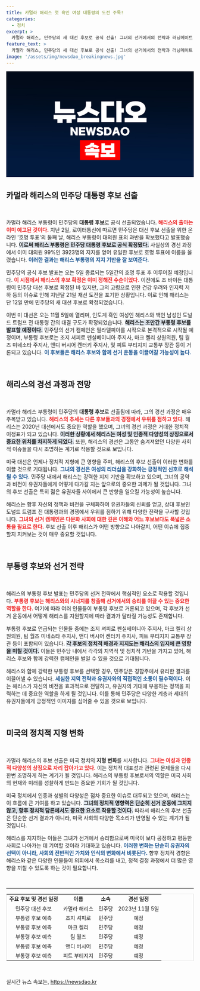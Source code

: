 ```yaml
---
title: 카멀라 해리스 첫 흑인 여성 대통령의 도전 주목!
categories:
  - 정치
excerpt: >
  카멀라 해리스, 민주당의 새 대선 후보로 공식 선출! 그녀의 선거에서의 전략과 러닝메이트 발표는 어떤 큰 변화를 가져올까? 백인 남성 트럼프와의 대결이 기대되는 가운데, 해리스의 본격적인 선거운동이 시작된다.
feature_text: >
  카멀라 해리스, 민주당의 새 대선 후보로 공식 선출! 그녀의 선거에서의 전략과 러닝메이트 발표는 어떤 큰 변화를 가져올까? 백인 남성 트럼프와의 대결이 기대되는 가운데, 해리스의 본격적인 선거운동이 시작된다.
image: '/assets/img/newsdao_breakingnews.jpg'
---
```


<p><img src="/assets/img/newsdao_breakingnews.jpg" alt="ranknews 속보" /></p>

<h2 data-ke-size="size26">카멀라 해리스의 민주당 대통령 후보 선출</h2>

<p data-ke-size="size16">&nbsp;</p>

<p>카멀라 해리스 부통령이 민주당의 <strong>대통령 후보</strong>로 공식 선출되었습니다. <b><span style="color: #ee2323;">해리스의 출마는 이미 예고된 것이다.</span></b> 지난 2일, 로이터통신에 따르면 민주당은 대선 후보 선출을 위한 온라인 '호명 투표'의 둘째 날, 해리스 부통령이 대의원 표의 과반을 확보했다고 발표했습니다. <b><span style="background-color: #21538527;">이로써 해리스 부통령은 민주당 대통령 후보로 공식 확정됐다.</span></b> 사실상의 경선 과정에서 이미 대의원 99%인 3923명의 지지를 얻어 유일한 후보로 호명 투표에 이름을 올렸습니다. <b><span style="color: #1a5490;">이러한 결과는 해리스 부통령의 지지 기반을 잘 보여준다.</span></b></p>

<p>민주당의 공식 후보 발표는 오는 5일 종료되는 5일간의 호명 투표 후 이루어질 예정입니다. <b><span style="color: #ee2323;">이 시점에서 해리스의 후보 확정은 이미 정해진 수순이었다.</span></b> 이전에도 조 바이든 대통령이 민주당 대선 후보로 확정된 바 있지만, 그의 고령으로 인한 건강 우려와 인지력 저하 등의 이슈로 인해 지난달 21일 재선 도전을 포기한 상황입니다. 이로 인해 해리스는 단 12일 만에 민주당의 새 대선 후보로 확정되었습니다.</p>

<p>이번 미 대선은 오는 11월 5일에 열리며, 인도계 흑인 여성인 해리스와 백인 남성인 도널드 트럼프 전 대통령 간의 대결 구도가 확정되었습니다. <b><span style="background-color: #21538527;">해리스는 조만간 부통령 후보를 발표할 예정이다.</span></b> 민주당의 선거 캠페인은 필라델피아를 시작으로 본격적으로 시작될 예정이며, 부통령 후보로는 조지 셔피로 펜실베이니아 주지사, 마크 켈리 상원의원, 팀 월즈 미네소타 주지사, 앤디 버시어 켄터키 주지사, 및 피트 부티지지 교통부 장관 등이 거론되고 있습니다. <b><span style="color: #1a5490;">이 후보들은 해리스 후보와 함께 선거 운동을 이끌어갈 가능성이 높다.</span></b></p>

<p data-ke-size="size16">&nbsp;</p>

<h2 data-ke-size="size26">해리스의 경선 과정과 전망</h2>

<p data-ke-size="size16">&nbsp;</p>

<p>카멀라 해리스 부통령이 민주당의 <strong>대통령 후보</strong>로 선출됨에 따라, 그의 경선 과정은 매우 주목받고 있습니다. <b><span style="color: #ee2323;">해리스의 추세는 다른 후보들과의 경쟁에서 우위를 점하고 있다.</span></b> 해리스는 2020년 대선에서도 중요한 역할을 했으며, 그녀의 경선 과정은 거대한 정치적 이정표가 되고 있습니다. <b><span style="background-color: #21538527;">이러한 상황에서 해리스는 여성 및 인종적 다양성의 상징으로서 중요한 위치를 차지하게 되었다.</span></b> 또한, 해리스의 경선은 그동안 숨겨져왔던 다양한 사회적 이슈들을 다시 조명하는 계기로 작용할 것으로 보입니다.</p>

<p>미국 대선은 언제나 정치적 지형에 큰 영향을 주며, 해리스의 후보 선출이 이러한 변화를 이끌 것으로 기대됩니다. <b><span style="color: #1a5490;">그녀의 경선은 여성의 리더십을 강화하는 긍정적인 신호로 해석될 수 있다.</span></b> 민주당 내에서 해리스는 강력한 지지 기반을 확보하고 있으며, 그녀의 공약과 비전이 유권자들에게 어떻게 다가갈 지는 앞으로의 중요한 과제가 될 것입니다. 그녀의 후보 선출은 특히 젊은 유권자들 사이에서 큰 반향을 일으킬 가능성이 높습니다.</p>

<p>해리스는 향후 자신의 정책과 비전을 구체화하여 유권자들의 신뢰를 얻고, 상대 후보인 도널드 트럼프 전 대통령과의 경쟁에서 우위를 점하기 위해 다양한 전략을 구사할 것입니다. <b><span style="color: #ee2323;">그녀의 선거 캠페인은 다문화 사회에 대한 깊은 이해와 어느 후보보다도 폭넓은 소통을 필요로 한다.</span></b> 후보 선출 이후 해리스가 어떤 방향으로 나아갈지, 어떤 이슈에 집중할지 지켜보는 것이 매우 중요할 것입니다.</p>

<p data-ke-size="size16">&nbsp;</p>

<h2 data-ke-size="size26">부통령 후보와 선거 전략</h2>

<p data-ke-size="size16">&nbsp;</p>

<p>해리스의 부통령 후보 발표는 민주당의 선거 전략에서 핵심적인 요소로 작용할 것입니다. <b><span style="color: #ee2323;">부통령 후보는 해리스와의 시너지를 창출해 선거에서의 승리를 이끌 수 있는 중요한 역할을 한다.</span></b> 여기에 따라 여러 인물들이 부통령 후보로 거론되고 있으며, 각 후보가 선거 운동에서 어떻게 해리스를 지원할지에 따라 결과가 달라질 가능성도 존재합니다.</p>

<p>부통령 후보로 언급되는 인물들 중에는 조지 셔피로 펜실베이니아 주지사, 마크 켈리 상원의원, 팀 월즈 미네소타 주지사, 앤디 버시어 켄터키 주지사, 피트 부티지지 교통부 장관 등이 포함되어 있습니다. <b><span style="background-color: #21538527;">각 후보의 정치적 배경과 지지도는 해리스의 입지에 큰 영향을 미칠 것이다.</span></b> 이들은 민주당 내에서 각각의 지역적 및 정치적 기반을 가지고 있어, 해리스 후보와 함께 강력한 캠페인을 벌일 수 있을 것으로 기대됩니다.</p>

<p>해리스와 함께 강력한 부통령 후보를 선택할 경우, 민주당은 경합주에서 유리한 결과를 이끌어낼 수 있습니다. <b><span style="color: #1a5490;">세심한 지역 전략과 유권자와의 직접적인 소통이 필수적이다.</span></b> 이는 해리스가 자신의 비전을 효과적으로 전달하고, 유권자의 기대에 부응하는 정책을 피력하는 데 중요한 역할을 하게 될 것입니다. 이를 통해 민주당은 다양한 계층과 세대의 유권자들에게 긍정적인 이미지를 심어줄 수 있을 것으로 보입니다.</p>

<p data-ke-size="size16">&nbsp;</p>

<h2 data-ke-size="size26">미국의 정치적 지형 변화</h2>

<p data-ke-size="size16">&nbsp;</p>

<p>카멀라 해리스의 후보 선출은 미국 정치의 <strong>지형 변화</strong>를 시사합니다. <b><span style="color: #ee2323;">그녀는 여성과 인종적 다양성의 상징으로 자리 잡아가고 있다.</span></b> 이는 정치적 대표성과 관련된 문제들을 다시 한번 조명하게 하는 계기가 될 것입니다. 해리스의 부통령 후보로서의 역할은 미국 사회의 현재와 미래를 성찰하게 만드는 중요한 기회가 될 것입니다.</p>

<p>미국 정치에서 인종과 성별의 다양성은 점차 중요한 이슈로 대두되고 있으며, 해리스는 이 흐름에 큰 기여를 하고 있습니다. <b><span style="background-color: #21538527;">그녀의 정치적 영향력은 단순히 선거 운동에 그치지 않고, 향후 정치적 담론에서도 중요한 요소로 작용할 것이다.</span></b> 따라서 해리스의 후보 선출은 단순한 선거 결과가 아니라, 미국 사회의 다양한 목소리가 반영될 수 있는 계기가 될 것입니다.</p>

<p>해리스를 지지하는 이들은 그녀가 선거에서 승리함으로써 미국이 보다 공정하고 평등한 사회로 나아가는 데 기여할 것이라 기대하고 있습니다. <b><span style="color: #1a5490;">이러한 변화는 단순히 유권자의 선택이 아니라, 사회의 전반적인 가치와 인식의 변화에서 비롯된다.</span></b> 향후 정치적 경향은 해리스와 같은 다양한 인물들이 의회에서 목소리를 내고, 정책 결정 과정에서 더 많은 영향을 끼칠 수 있도록 하는 것이 필요합니다.</p>

<p data-ke-size="size16">&nbsp;</p>

<hr />

<table style="width: 100%; border-collapse: collapse; border: 1px solid #ddd;">
<tr>
<td style="text-align: center; height: 17px;"><b>주요 후보 및 경선 일정</b></td>
<td style="text-align: center; height: 17px;"><b>이름</b></td>
<td style="text-align: center; height: 17px;"><b>소속</b></td>
<td style="text-align: center; height: 17px;"><b>경선 일정</b></td>
</tr>
<tr>
<td style="text-align: center;">민주당 대선 후보</td>
<td style="text-align: center;">카멀라 해리스</td>
<td style="text-align: center;">민주당</td>
<td style="text-align: center;">2023년 11월 5일</td>
</tr>
<tr>
<td style="text-align: center;">부통령 후보 예측</td>
<td style="text-align: center;">조지 셔피로</td>
<td style="text-align: center;">민주당</td>
<td style="text-align: center;">예정</td>
</tr>
<tr>
<td style="text-align: center;">부통령 후보 예측</td>
<td style="text-align: center;">마크 켈리</td>
<td style="text-align: center;">민주당</td>
<td style="text-align: center;">예정</td>
</tr>
<tr>
<td style="text-align: center;">부통령 후보 예측</td>
<td style="text-align: center;">팀 월즈</td>
<td style="text-align: center;">민주당</td>
<td style="text-align: center;">예정</td>
</tr>
<tr>
<td style="text-align: center;">부통령 후보 예측</td>
<td style="text-align: center;">앤디 버시어</td>
<td style="text-align: center;">민주당</td>
<td style="text-align: center;">예정</td>
</tr>
<tr>
<td style="text-align: center;">부통령 후보 예측</td>
<td style="text-align: center;">피트 부티지지</td>
<td style="text-align: center;">민주당</td>
<td style="text-align: center;">예정</td>
</tr>
</table>

<p data-ke-size="size16">&nbsp;</p>
실시간 뉴스 속보는, <a href="https://newsdao.kr" rel="dofollow">https://newsdao.kr</a>


